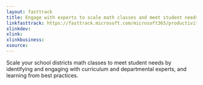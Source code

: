 ```yaml
---
layout: fasttrack
title: Engage with experts to scale math classes and meet student needs
linkfasttrack: https://fasttrack.microsoft.com/microsoft365/productivitylibrary/Engage-with-experts-to-scale-math-classes-and-meet-student-needs 
xlinkdev: 
xlink: 
xlinkbusiness: 
xsource: 
---
```

Scale your school districts math classes to meet student needs by identifying and engaging with curriculum and departmental experts, and learning from best practices.